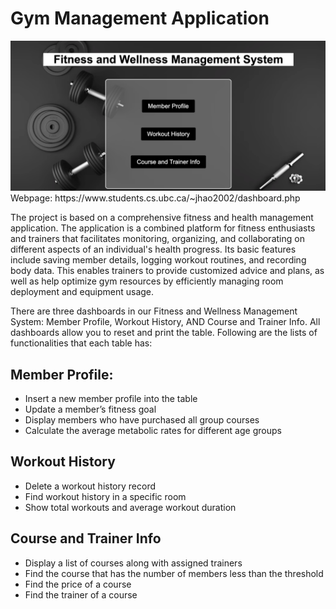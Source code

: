 # Gym Management Application

<img src="/dashboardImage.png" alt="Alt text" title="Fiteness and Wellness Management System">
Webpage: https://www.students.cs.ubc.ca/~jhao2002/dashboard.php

The project is based on a comprehensive fitness and health management application. The application is a combined platform for fitness enthusiasts and trainers that facilitates monitoring, organizing, and collaborating on different aspects of an individual's health progress. Its basic features include saving member details, logging workout routines, and recording body data. This enables trainers to provide customized advice and plans, as well as help optimize gym resources by efficiently managing room deployment and equipment usage.


There are three dashboards in our Fitness and Wellness Management System: Member Profile, Workout History, AND Course and Trainer Info. All dashboards allow you to reset and print the table. Following are the lists of functionalities that each table has:

## Member Profile:
- Insert a new member profile into the table
- Update a member’s fitness goal
- Display members who have purchased all group courses
- Calculate the average metabolic rates for different age groups

## Workout History
- Delete a workout history record
- Find workout history in a specific room
- Show total workouts and average workout duration

## Course and Trainer Info
- Display a list of courses along with assigned trainers
- Find the course that has the number of members less than the threshold
- Find the price of a course
- Find the trainer of a course


